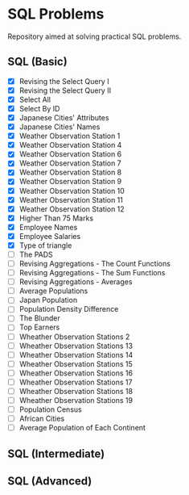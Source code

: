 # SQL Problems
Repository aimed at solving practical SQL problems.

## SQL (Basic)

- [x] Revising the Select Query I
- [x] Revising the Select Query II
- [X] Select All
- [X] Select By ID
- [X] Japanese Cities' Attributes
- [X] Japanese Cities' Names
- [X] Weather Observation Station 1
- [X] Weather Observation Station 4
- [X] Weather Observation Station 6
- [X] Weather Observation Station 7
- [X] Weather Observation Station 8
- [X] Weather Observation Station 9
- [X] Weather Observation Station 10
- [X] Weather Observation Station 11
- [X] Weather Observation Station 12
- [X] Higher Than 75 Marks
- [X] Employee Names
- [X] Employee Salaries
- [X] Type of triangle
- [ ] The PADS
- [ ] Revising Aggregations - The Count Functions
- [ ] Revising Aggregations - The Sum Functions
- [ ] Revising Aggregations - Averages
- [ ] Average Populations
- [ ] Japan Population
- [ ] Population Density Difference
- [ ] The Blunder
- [ ] Top Earners
- [ ] Wheather Observation Stations 2
- [ ] Wheather Observation Stations 13
- [ ] Wheather Observation Stations 14
- [ ] Wheather Observation Stations 15
- [ ] Wheather Observation Stations 16
- [ ] Wheather Observation Stations 17
- [ ] Wheather Observation Stations 18
- [ ] Wheather Observation Stations 19
- [ ] Population Census
- [ ] African Cities
- [ ] Average Population of Each Continent

## SQL (Intermediate)

## SQL (Advanced)

